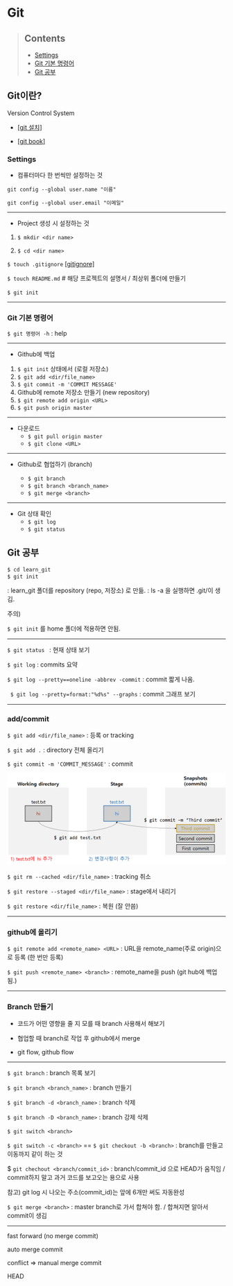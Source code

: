 # Git



> ## Contents
>
> - [Settings](#settings)
> - [Git 기본 명령어](#git-기본-명령어)
> - [Git 공부](#Git-공부)






## Git이란?

Version Control System

- [[git 설치]](https://git-scm.com/)

- [[git book]](https://git-scm.com/book/ko/v2)



### Settings

- 컴퓨터마다 한 번씩만 설정하는 것

`git config --global user.name "이름"`

`git config --global user.email "이메일"`

---

- Project 생성 시 설정하는 것

1. `$ mkdir <dir name>`

2. `$ cd <dir name>` 

  `$ touch .gitignore` [[gitignore]](https://www.toptal.com/developers/gitignore)

  `$ touch README.md` # 해당 프로젝트의 설명서 / 최상위 폴더에 만들기

  `$ git init`

---



### Git 기본 명령어

`$ git 명령어 -h` : help

---

- Github에 백업

1. `$ git init`  상태에서 (로컬 저장소)
2. `$ git add <dir/file_name>`
3. `$ git commit -m 'COMMIT MESSAGE'`
4. Github에 remote 저장소 만들기 (new repository)
5. `$ git remote add origin <URL>` 
6. `$ git push origin master`

---

- 다운로드
	- `$ git pull origin master`
	- `$ git clone <URL>`

---

- Github로 협업하기 (branch)

  - `$ git branch`
  - `$ git branch <branch_name>`
  - `$ git merge <branch>`

---

- Git 상태 확인
	- `$ git log`
	- `$ git status`






## Git 공부


```
$ cd learn_git
$ git init
```

: learn_git 폴더를 repository (repo, 저장소) 로 만듦.
: ls -a 을 실행하면 .git/이 생김.

주의)

`$ git init` 를 home 폴더에 적용하면 안됨.

---

`$ git status ` : 현재 상태 보기

`$ git log` : commits 요약

`$ git log --pretty==oneline -abbrev -commit` : commit 짧게 나옴.

` $ git log --pretty=format:"%d%s" --graphs` : commit 그래프 보기

---

### add/commit

`$ git add <dir/file_name>` : 등록 or tracking

`$ git add .`  : directory 전체 올리기

`$ git commit -m 'COMMIT_MESSAGE'` : commit

![image-20201230001553477](basic.assets/image-20201230001553477.png)

`$ git rm --cached <dir/file_name>`  : tracking 취소

`$ git restore --staged <dir/file_name>`  : stage에서 내리기

`$ git restore <dir/file_name>` : 복원 (잘 안씀)

---

### github에 올리기

`$ git remote add <remote_name> <URL>` : URL을 remote_name(주로 origin)으로 등록 (한 번만 등록)

`$ git push <remote_name> <branch>` : remote_name을 push (git hub에 백업됨.)

---

### Branch 만들기

* 코드가 어떤 영향을 줄 지 모를 때 branch 사용해서 해보기

* 협업할 때 branch로 작업 후 github에서 merge
* git flow, github flow

---

`$ git branch` : branch 목록 보기

`$ git branch <branch_name>` : branch 만들기

`$ git branch -d <branch_name>` : branch 삭제

`$ git branch -D <branch_name>` : branch 강제 삭제



`$ git switch <branch>`

`$ git switch -c <branch>` == `$ git checkout -b <branch>` : branch를 만들고 이동까지 같이 하는 것

$ `git chechout <branch/commit_id>` : branch/commit_id 으로 HEAD가 움직임 / commit하지 말고 과거 코드를 보고오는 용으로 사용

참고) git log 시 나오는 주소(commit_id)는 앞에 6개만 써도 자동완성



`$ git merge <branch>` : master branch로 가서 합쳐야 함. / 합쳐지면 알아서 commit이 생김

----





fast forward (no merge commit)

auto merge commit

conflict => manual merge commit

HEAD






